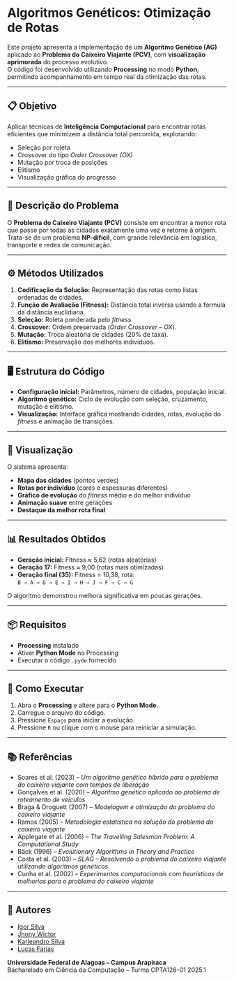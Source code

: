 # Algoritmos Genéticos: Otimização de Rotas

Este projeto apresenta a implementação de um **Algoritmo Genético (AG)** aplicado ao **Problema do Caixeiro Viajante (PCV)**, com **visualização aprimorada** do processo evolutivo.  
O código foi desenvolvido utilizando **Processing** no modo **Python**, permitindo acompanhamento em tempo real da otimização das rotas.

---

## 📋 Objetivo
Aplicar técnicas de **Inteligência Computacional** para encontrar rotas eficientes que minimizem a distância total percorrida, explorando:
- Seleção por roleta
- Crossover do tipo *Order Crossover (OX)*
- Mutação por troca de posições
- Elitismo
- Visualização gráfica do progresso

---

## 🧠 Descrição do Problema
O **Problema do Caixeiro Viajante (PCV)** consiste em encontrar a menor rota que passe por todas as cidades exatamente uma vez e retorne à origem.  
Trata-se de um problema **NP-difícil**, com grande relevância em logística, transporte e redes de comunicação.

---

## ⚙️ Métodos Utilizados
1. **Codificação da Solução:** Representação das rotas como listas ordenadas de cidades.
2. **Função de Avaliação (Fitness):** Distância total inversa usando a fórmula da distância euclidiana.
3. **Seleção:** Roleta ponderada pelo *fitness*.
4. **Crossover:** Ordem preservada (*Order Crossover – OX*).
5. **Mutação:** Troca aleatória de cidades (20% de taxa).
6. **Elitismo:** Preservação dos melhores indivíduos.

---

## 🖥️ Estrutura do Código
- **Configuração inicial:** Parâmetros, número de cidades, população inicial.
- **Algoritmo genético:** Ciclo de evolução com seleção, cruzamento, mutação e elitismo.
- **Visualização:** Interface gráfica mostrando cidades, rotas, evolução do *fitness* e animação de transições.

---

## 🎨 Visualização
O sistema apresenta:
- **Mapa das cidades** (pontos verdes)
- **Rotas por indivíduo** (cores e espessuras diferentes)
- **Gráfico de evolução** do *fitness* médio e do melhor indivíduo
- **Animação suave** entre gerações
- **Destaque da melhor rota final**

---

## 📊 Resultados Obtidos
- **Geração inicial:** Fitness ≈ 5,62 (rotas aleatórias)
- **Geração 17:** Fitness ≈ 9,00 (rotas mais otimizadas)
- **Geração final (35):** Fitness = 10,38, rota:  
  `B → A → D → E → I → H → J → F → C → G`

O algoritmo demonstrou melhora significativa em poucas gerações.

---

## 📦 Requisitos
- **Processing** instalado
- Ativar **Python Mode** no Processing
- Executar o código `.pyde` fornecido

---

## 🚀 Como Executar
1. Abra o **Processing** e altere para o **Python Mode**.
2. Carregue o arquivo do código.
3. Pressione `Espaço` para iniciar a evolução.
4. Pressione `R` ou clique com o mouse para reiniciar a simulação.

---

## 📚 Referências
- Soares et al. (2023) – *Um algoritmo genético híbrido para o problema do caixeiro viajante com tempos de liberação*
- Gonçalves et al. (2020) – *Algoritmo genético aplicado ao problema de roteamento de veículos*
- Braga & Droguett (2007) – *Modelagem e otimização do problema do caixeiro viajante*
- Ramos (2005) – *Metodologia estatística na solução do problema do caixeiro viajante*
- Applegate et al. (2006) – *The Travelling Salesman Problem: A Computational Study*
- Bäck (1996) – *Evolutionary Algorithms in Theory and Practice*
- Costa et al. (2003) – *SLAG – Resolvendo o problema do caixeiro viajante utilizando algoritmos genéticos*
- Cunha et al. (2002) – *Experimentos computacionais com heurísticas de melhorias para o problema do caixeiro viajante*

---

## 👥 Autores
- [Igor Silva](https://github.com/Southcruz)
- [Jhony Wictor](https://github.com/jhonywsantos)  
- [Karleandro Silva](https://github.com/karleandrosilva)  
- [Lucas Farias](https://github.com/LucaRosendo)

**Universidade Federal de Alagoas – Campus Arapiraca**  
Bacharelado em Ciência da Computação – Turma CPTA126-01 2025.1

